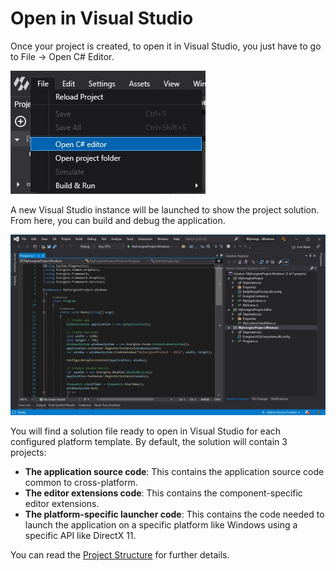 # Open in Visual Studio

Once your project is created, to open it in Visual Studio, you just have to go to File -> Open C# Editor.

![Graphics](images/VisualStudio_1.jpg)

A new Visual Studio instance will be launched to show the project solution. From here, you can build and debug the application.

![Graphics](images/VisualStudio_2.jpg)

You will find a solution file ready to open in Visual Studio for each configured platform template. By default, the solution will contain 3 projects:

* **The application source code**: This contains the application source code common to cross-platform.
* **The editor extensions code**: This contains the component-specific editor extensions.
* **The platform-specific launcher code**: This contains the code needed to launch the application on a specific platform like Windows using a specific API like DirectX 11.

You can read the [Project Structure](../basics/project_structure.md) for further details.